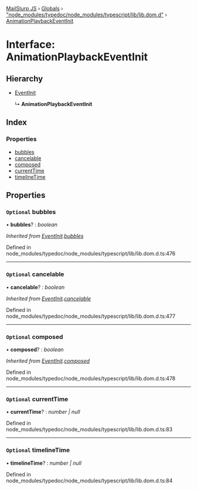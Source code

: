 [MailSlurp JS](../README.md) › [Globals](../globals.md) › ["node_modules/typedoc/node_modules/typescript/lib/lib.dom.d"](../modules/_node_modules_typedoc_node_modules_typescript_lib_lib_dom_d_.md) › [AnimationPlaybackEventInit](_node_modules_typedoc_node_modules_typescript_lib_lib_dom_d_.animationplaybackeventinit.md)

# Interface: AnimationPlaybackEventInit

## Hierarchy

* [EventInit](_node_modules_typedoc_node_modules_typescript_lib_lib_dom_d_.eventinit.md)

  ↳ **AnimationPlaybackEventInit**

## Index

### Properties

* [bubbles](_node_modules_typedoc_node_modules_typescript_lib_lib_dom_d_.animationplaybackeventinit.md#optional-bubbles)
* [cancelable](_node_modules_typedoc_node_modules_typescript_lib_lib_dom_d_.animationplaybackeventinit.md#optional-cancelable)
* [composed](_node_modules_typedoc_node_modules_typescript_lib_lib_dom_d_.animationplaybackeventinit.md#optional-composed)
* [currentTime](_node_modules_typedoc_node_modules_typescript_lib_lib_dom_d_.animationplaybackeventinit.md#optional-currenttime)
* [timelineTime](_node_modules_typedoc_node_modules_typescript_lib_lib_dom_d_.animationplaybackeventinit.md#optional-timelinetime)

## Properties

### `Optional` bubbles

• **bubbles**? : *boolean*

*Inherited from [EventInit](_node_modules_typedoc_node_modules_typescript_lib_lib_dom_d_.eventinit.md).[bubbles](_node_modules_typedoc_node_modules_typescript_lib_lib_dom_d_.eventinit.md#optional-bubbles)*

Defined in node_modules/typedoc/node_modules/typescript/lib/lib.dom.d.ts:476

___

### `Optional` cancelable

• **cancelable**? : *boolean*

*Inherited from [EventInit](_node_modules_typedoc_node_modules_typescript_lib_lib_dom_d_.eventinit.md).[cancelable](_node_modules_typedoc_node_modules_typescript_lib_lib_dom_d_.eventinit.md#optional-cancelable)*

Defined in node_modules/typedoc/node_modules/typescript/lib/lib.dom.d.ts:477

___

### `Optional` composed

• **composed**? : *boolean*

*Inherited from [EventInit](_node_modules_typedoc_node_modules_typescript_lib_lib_dom_d_.eventinit.md).[composed](_node_modules_typedoc_node_modules_typescript_lib_lib_dom_d_.eventinit.md#optional-composed)*

Defined in node_modules/typedoc/node_modules/typescript/lib/lib.dom.d.ts:478

___

### `Optional` currentTime

• **currentTime**? : *number | null*

Defined in node_modules/typedoc/node_modules/typescript/lib/lib.dom.d.ts:83

___

### `Optional` timelineTime

• **timelineTime**? : *number | null*

Defined in node_modules/typedoc/node_modules/typescript/lib/lib.dom.d.ts:84
